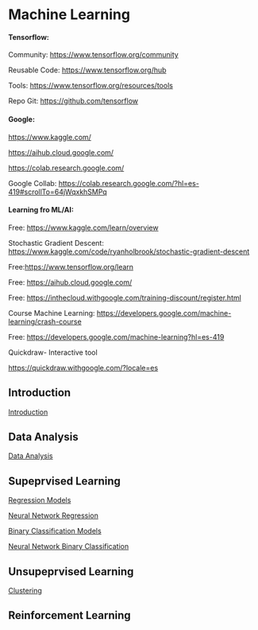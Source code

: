 # Machine Learning 

#### Tensorflow:

Community: https://www.tensorflow.org/community

Reusable Code: https://www.tensorflow.org/hub

Tools: https://www.tensorflow.org/resources/tools

Repo Git: https://github.com/tensorflow

#### Google:

https://www.kaggle.com/

https://aihub.cloud.google.com/

https://colab.research.google.com/

Google Collab: https://colab.research.google.com/?hl=es-419#scrollTo=64jWqxkhSMPq

#### Learning fro ML/AI:

Free: https://www.kaggle.com/learn/overview

Stochastic Gradient Descent: https://www.kaggle.com/code/ryanholbrook/stochastic-gradient-descent

Free:https://www.tensorflow.org/learn

Free: https://aihub.cloud.google.com/

Free: https://inthecloud.withgoogle.com/training-discount/register.html

Course  Machine Learning: https://developers.google.com/machine-learning/crash-course

Free: https://developers.google.com/machine-learning?hl=es-419

Quickdraw- Interactive  tool

https://quickdraw.withgoogle.com/?locale=es

## Introduction

[Introduction](./intro/intro.ipynb)

## Data Analysis
[Data Analysis](./data-analysis/data-analysis.ipynb)

## Supeprvised Learning
[Regression Models](./examples/modelregression/ModelRegresion.ipynb)

[Neural Network Regression](./examples/modelregression/ModelNN.ipynb)

[Binary Classification Models](./examples/clasification/ModelClasificationCancer.ipynb)

[Neural Network Binary Classification](./examples/clasification/NNBinary.ipynb)


## Unsupeprvised Learning
[Clustering](./examples/clustering/clustering.ipynb)

## Reinforcement Learning


